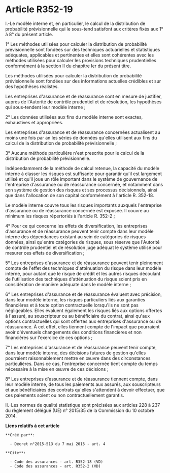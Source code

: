 # Article R352-19

I.-Le modèle interne et, en particulier, le calcul de la distribution de probabilité prévisionnelle qui le sous-tend
satisfont aux critères fixés aux 1° à 8° du présent article. 

1° Les méthodes utilisées pour calculer la distribution de probabilité prévisionnelle sont fondées sur des techniques
actuarielles et statistiques adéquates, applicables et pertinentes et elles sont cohérentes avec les méthodes utilisées pour
calculer les provisions techniques prudentielles conformément à la section II du chapitre Ier du présent titre. 

Les méthodes utilisées pour calculer la distribution de probabilité prévisionnelle sont fondées sur des informations
actuelles crédibles et sur des hypothèses réalistes. 

Les entreprises d'assurance et de réassurance sont en mesure de justifier, auprès de l'Autorité de contrôle prudentiel et de
résolution, les hypothèses qui sous-tendent leur modèle interne ; 

2° Les données utilisées aux fins du modèle interne sont exactes, exhaustives et appropriées. 

Les entreprises d'assurance et de réassurance concernées actualisent au moins une fois par an les séries de données qu'elles
utilisent aux fins du calcul de la distribution de probabilité prévisionnelle ; 

3° Aucune méthode particulière n'est prescrite pour le calcul de la distribution de probabilité prévisionnelle. 

Indépendamment de la méthode de calcul retenue, la capacité du modèle interne à classer les risques est suffisante pour
garantir qu'il est largement utilisé et qu'il joue un rôle important dans le système de gouvernance de l'entreprise
d'assurance ou de réassurance concernée, et notamment dans son système de gestion des risques et ses processus décisionnels,
ainsi que dans l'allocation de son capital conformément à l'article R. 352-18. 

Le modèle interne couvre tous les risques importants auxquels l'entreprise d'assurance ou de réassurance concernée est
exposée. Il couvre au minimum les risques répertoriés à l'article R. 352-2 ; 

4° Pour ce qui concerne les effets de diversification, les entreprises d'assurance et de réassurance peuvent tenir compte
dans leur modèle interne des dépendances existant au sein de catégories de risques données, ainsi qu'entre catégories de
risques, sous réserve que l'Autorité de contrôle prudentiel et de résolution juge adéquat le système utilisé pour mesurer ces
effets de diversification ; 

5° Les entreprises d'assurance et de réassurance peuvent tenir pleinement compte de l'effet des techniques d'atténuation du
risque dans leur modèle interne, pour autant que le risque de crédit et les autres risques découlant de l'utilisation des
techniques d'atténuation du risque soient pris en considération de manière adéquate dans le modèle interne ; 

6° Les entreprises d'assurance et de réassurance évaluent avec précision, dans leur modèle interne, les risques particuliers
liés aux garanties financières et à toute option contractuelle lorsqu'ils ne sont pas négligeables. Elles évaluent également
les risques liés aux options offertes à l'assuré, au souscripteur ou au bénéficiaire du contrat, ainsi qu'aux options
contractuelles qui sont offertes aux entreprises d'assurance ou de réassurance. À cet effet, elles tiennent compte de
l'impact que pourraient avoir d'éventuels changements des conditions financières et non financières sur l'exercice de ces
options ; 

7° Les entreprises d'assurance et de réassurance peuvent tenir compte, dans leur modèle interne, des décisions futures de
gestion qu'elles pourraient raisonnablement mettre en œuvre dans des circonstances particulières. Dans ce cas, l'entreprise
concernée tient compte du temps nécessaire à la mise en œuvre de ces décisions ; 

8° Les entreprises d'assurance et de réassurance tiennent compte, dans leur modèle interne, de tous les paiements aux
assurés, aux souscripteurs et aux bénéficiaires des contrats qu'elles s'attendent à devoir effectuer, que ces paiements
soient ou non contractuellement garantis. 

II.-Les normes de qualité statistique sont précisées aux articles 228 à 237 du règlement délégué (UE) n° 2015/35 de la
Commission du 10 octobre 2014.

**Liens relatifs à cet article**

	**Créé par**:

	  - Décret n°2015-513 du 7 mai 2015 - art. 4

	**Cite**:

	  - Code des assurances - art. R352-18 (VD)
	  - Code des assurances - art. R352-2 (VD)
